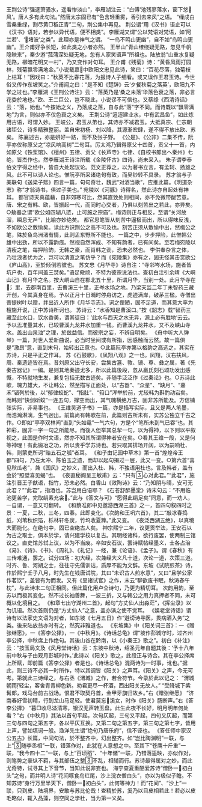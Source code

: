 <!-- { "loadSidebar": true } -->
王荆公诗“强逐萧骚水，遥看惨淡山”，李雁湖注云：“白傅‘池残寥落水，窗下悠风’。唐人多有此句法。”然唐太宗固已有“色含轻重雾，香引去来风”之语。
“缫成白雪桑重绿，割尽黄□稻正青”二句，荆公集中再见。
荆公谓“用《汉书》语止可以《汉书》语对，若参以异代语，便不相类”。李雁湖又谓“公以梵语对梵语，如‘阿兰若’、‘堵波’之类”。此理亦是神气之谓。
“一鸟不鸣山更幽”，自不如“鸟鸣山更幽”。王介甫好争长短，如此类之小者亦然。
王半山“青山缭绕疑无路，忽见千帆隐映来”，秦少游“菰蒲深处疑无地，忽有人家笑语声”所祖也。陆放翁“山重水复疑无路，柳暗花明又一村”，乃又变作对句耳。
王介甫《残菊》诗：“黄昏风雨打园林，残菊飘零满地金。”小说载嘉中欧阳文忠见此诗，笑曰：“百花尽落，独菊枝上枯耳！”因戏曰：“秋英不比春花落，为报诗人子细看。或又误作王君玉诗。今世俗又传作东坡笑之。”介甫闻之曰：“是不知《楚辞》云‘夕餐秋菊之落英’，欧阳九不学之过也。”李雁湖《王荆公诗注》云：“落英乃是‘桑之未落’华落色衰之落，非必言花委於地也。”欧、王二巨公，岂不晓此，小说谬不可信也。又蔡绦《西清诗话》云：“落，始也。”今按始之义，乃落成之落，自与此“落”字不同。而诗既以“飘零满地”为言，则似亦不仅色衰之义矣。
王荆公诗“迢迢建业水，中有武昌鱼”，如此炼用古语，可谓入妙。
王岐公，君玉从弟也，其诗亦不减君玉。大抵真宗、仁宗朝诸钜公，诗多精雅整丽。盖自宋初杨、刘以降，其源渐宏肆，遂不得不放出欧、苏矣。
陈襄述古，亦是妍好一路，而不及张子野。
《公是》、《公非》二集不传，阮亭亦仅称原父之“凉风响高树”二句耳。厉太鸿乃辑得原父十四首，贡父十一首，内如原父《铁浆馆》、《檀州》五律、贡父《长芦寺》七律、《自校书郎出ヘ秦州》七绝，皆杰作也。然李雁湖王诗注所载《金陵怀古》四诗，尚未采入。
朱子谓李泰伯文字得之经中，皆自大处起议论。范文正荐之，以为著书立言，有孟轲、扬雄之风。此不可以诗人论也。惟阮亭所采诸绝句有致，而吴钞转不具录。
苏才翁与子美联句《送梁子熙》四言一篇，句句奇壮，魏武“对酒当歌”，应推此篇。《明道杂志》称“才翁诗书，俱过子美也。”
宛陵以《河豚》诗得名，然此诗亦自起处有神耳。
都官诗天真蕴藉，自非郊寒可比，然其直致处则相同，亦不免微带酸苦意。唐、宋之有韩、欧，皆振起一代，而同时心交者，乃俱以刻苦出之若此，亦异矣。○敖器之谓“欧公如四瑚八琏，止可施之宗庙”。梅诗则正与相反，至谓“关河放溜，瞬息无声”，比喻亦妙绝矣。
都官思笔皆从刻苦中逼极而出，所以得味反浅，不如欧公之敷愉矣。读此方识荆公之高不可及也。刻苦正须从敷愉中出，然梅公之笔，殊於鱼鸟洲渚有情，此则孟东野所不能也。
一篇之中，步步押险，此惟韩公雄中出劲，所以不露韵痕。然视自然浑成、不知有韵者，已有间矣。至若梅宛陵以清瘦之笔，每押险韵，无韩之豪，而肖韩之劲，恐未必然也。
李供奉杂言之体，乃壮浪者优为之，岂可以清直之笔仿乎？而《宛陵集》亦有之，固无怪其击赏欧公《庐山高》，至於倾倒若彼也。
苏文忠《月华寺》诗自注：“寺邻岑水场，施者皆坑户也，百年间盖三焚矣。”语足儆顽，不特为彼宗说法也。查初白注引余靖《大峒山记》有月华之名。按大峒山自在郡北五十里，所谓月华，当别一处。此月华寺在氵里，去郡南百里，去曹溪三十里，正岑水场之地。乃梁天监二年丁未智药三藏开创，今其真身在焉。予以正月十日晡时停舟访之，虎迹满岸，破茅三楹。寺僧出菩提树叶以赠，并出近人所作《月华寺志》。词之俚陋，固不足道，而其意大率为檀施开说，正中苏诗所诃也。
苏诗云：“水香知是曹溪口。”按《韶志》载“智药三藏至此水口，饮水香美，谓其徒曰：‘此水与西天之水无异，源上必有胜地’云云。予以盂准量其水，已较曹溪九龙井水加重一钱。而曹溪九龙井水，又不及峡山寺水。盖出山泉浊”之理，於兹益信。而彼宗之妄，不辨自明矣。
《舟中听大人弹琴》一篇，对世人爱新曲说，必当时坐间或有所指，因感触而云然。故一篇俱是“激昂”意，直到末句，始转出正意也。○此篇阮亭亦第以格韵之高选之，其实在苏诗，只是平正之作耳。
苏《石鼓歌》，《凤翔八观》之一也。凤翔，汉右扶风，周、秦遗迹皆在焉。昔刘原父出守长安，尝集古簋、敦、镜、尊、彝之属，著《先秦古器记》一编。是则其地秦迹尤多，所以此篇後段，忽从嬴氏刻石颂功发出感慨，不特就地生发，兼复包括无数古迹矣。非随手泛泛作《过秦论》也。○苏诗此歌，魄力雄大，不让韩公，然至描写正面处，以“古器”、“众星”、“缺月”、“嘉禾”错列於後，以“郁律蛟蛇”、“指肚”、“箝口”浑举於前，尤较韩为斟酌动宕矣。而韩则“快剑斫蛟”一连五句，撑空而出，其气魄横绝万古，固非苏所能及。方信铺张实际，非易事也。
《王维吴道子书》一篇，亦是描写实际，且又是两人笔墨，而浩瀚淋漓，生气迥出。前篇尚有韩歌在前，此篇则古所未有，实苏公独立千古之作。○即如“亭亭双林间”直到“头如鼋”一气六句，方是个“笔所未到气已吞”也。其神彩，固非一字一句之所能尽。而後人但举其总挈一句，以为得神，以下则以平叙视之，此固是作时文语，然亦不知其所谓得神者安在矣。○看其王维一段，又是何等神理！有此锻冶之功，所以贵乎学苏诗也。若只取其排场开阔，以为嗣响杜、韩，则蒙吏所诃“贻五石之瓠”者耳。
《和子由记园中草木》第一首“煌煌帝王都”四句，乃左太冲、陈伯玉之遗，而却以起句揭过一层，此又一变。○第六首“喜见秋瓜老”，兼《国风》之妙义，而出入杜、韩，不独语用杜也。言及韩者，盖有会於“照壁喜见蝎”也。
《夜直秘阁呈王敏甫》云：“只有心对此君。”“此君”，施注引晋王子猷语，指竹，恐未必然。白香山《效陶诗》云：“乃知阴与晴，安可无此君？”“此君”，指酒也。苏岂用白语耶？
《石苍舒醉墨堂》诗末句云：“不用临池更苦学，完取绢素充衾。”此与《答文与可》“愿得此绢足矣”同意，而一劝人，一自谓，一意又可翻转。
《和蔡准郎中见邀游西湖三首》之一，首四句叙四时之景：一夏，二秋，三冬，四春。此即变化。《次韵和王巩六首》，其二“敲冰春捣纸，刈苇秋织箔，栎林轩冬炭，竹坞收夏箨。”此又变。
《夜泛西湖五绝》，以真境大而能化。在绝句中，固已空绝古人矣。
神宗熙宁二年，议更贡举法，王安石以为古之取士，俱本於学，请兴建学校以复古。其明经诸科，欲行废罢，使两制三馆议之。直史馆苏轼上议，以为不当废。卒如安石议，罢诗赋帖经墨义，士各占治《易》、《诗》、《书》、《周礼》、《礼记》一经，兼《论语》、《孟子》。谓《春秋》有三传难通，罢之。试分四场：初大经，次兼经大义凡十道，次论一道，次策三道。时齐、鲁、河朔之士，往往守先儒训诂，质厚不能为文辞。东坡《试院煎茶》诗，作於熙宁壬子八月，时先生在钱唐试院，其曰“未识古人煎水意”，又曰“且学公家作茗饮”，盖皆有为而发。又有《呈诸试官》之作，末云“聊欲废书眠，秋涛舂午枕”，与此诗末二句正相同。但此篇化用卢仝诗句，乃更为精切耳。
次韵用韵，至苏以而极其变化。然不过长袖善舞，一波三折，又与韩公之用力真押者不同，未可概以化境目之。
《和章七出守湖州二首》，起句“方丈仙人出淼茫”，《挥尘录》以为讥语。然次首则仍是“方丈仙人”之意，盖亦演之使不觉耳。
《娱老堂诗话》谓诗有以法家史文语为对者，如东坡《七月五日》作“避谤诗寻医，畏病酒入务”之类。後来陆放翁亦时有之，然究非雅道也。
《东坡集》中《阳关词三首》：一《赠张继愿》，一《答李公择》，一《中秋月》。《诗话总龟》谓“坡作彭城守时，过齐州李公择，中秋席上作绝句。其後山谷在黔南，以《小秦王》歌之”。初白《补注》云：“按玉局文及《风月堂诗话》云：东坡中秋诗，绍圣元年自题其後：‘予十八年前中秋与子由观月彭城时作。’此诗以《阳关》歌之，此段正与诗合。其在李公择席上所赋，即前篇《答李公择》者是也。《诗话总龟》混两诗为一时事，讹也。”据此，则三诗不必其一时所作，特以其调皆《阳关》之声耳。《阳关》之声，今无可考。第就此三诗绎之，与右丞《渭城》之作，若合符节。今录於此以记之：
“渭城朝雨轻尘，客舍青青柳色新。劝君更尽一杯酒，西出阳关无故人。”
“受降城下紫髯郎，戏马台前古战场。恨君不取契丹首，金甲牙旗归故乡。”右《赠张继愿》
“济南春好雪初晴，行到龙山马足轻。使君莫忘溪女，时作《阳关》肠断声。”右《答李公择》
“暮□收尽溢清寒，银汉无声转玉盘。此生此夜不长好，明月明年何处看？”右《中秋月》其法以首句平起，次句仄起，三句又平起，四句又仄起，而第三句与四句之第五字，各以平仄互换。又第二句之第五字，第三句之第七字，皆用上声，譬如填词一般。渔洋先生谓“绝句乃唐乐府”，信不诬也。
《答任师中家汉公五古》长篇，中间句法，於不整齐中，幻出整齐。如“岂比陶渊明”一联，与上“随李丞相”一联，错落作对，此犹在人意想之中。至其下“苍鹰十斤重”一联，“我今四十二”一联，与上“百顷稻”、“十年储”一联，乃错落遥映，亦似作对，则笔势之豪纵不羁，与其部伍之整不乱，相辅而行。苏诗最得属对之妙，而此尤奇特，试寻其上下音节，当知此说非妄也。
海宁查夏重酷爱苏诗“僧卧一初白头”之句，而并明人诗“花间啄食鸟红尾，沙上浣衣僧白头”，亦以为极似子瞻。不知苏诗“身行万里半天下，僧卧一初白头”，此何等神力！而“花间”、“沙上”一联，只到皮、陆境界，安敢与苏比伦哉！查精於苏，奚乃以目皮相若此！若必以皮毛略似，辄入品藻，则空同之学杜，当为第一义矣。
